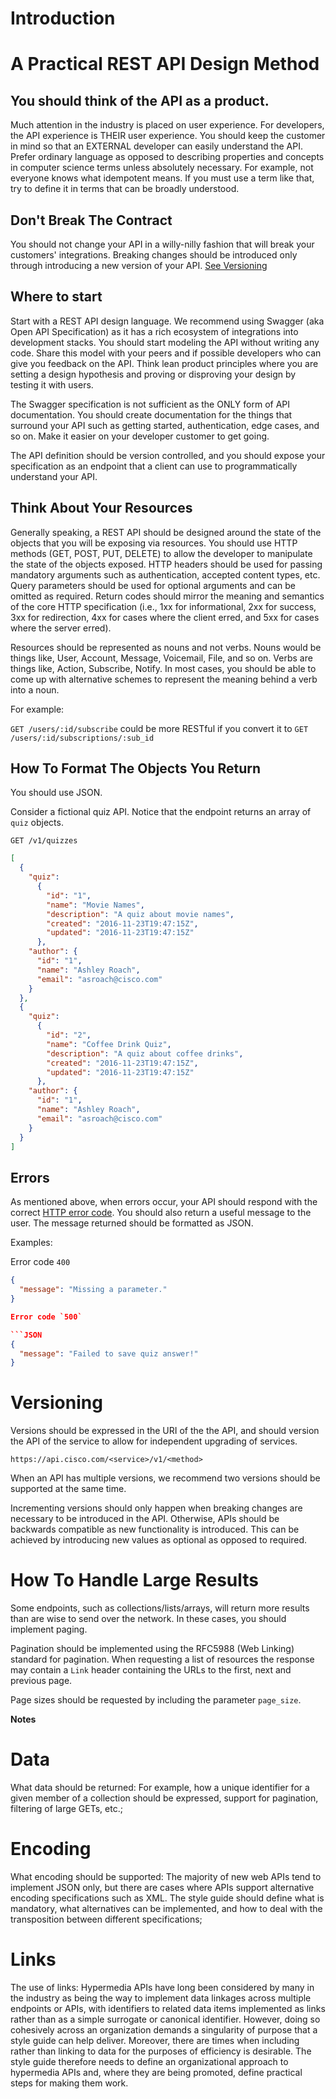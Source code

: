 # Introduction

# A Practical REST API Design Method

## You should think of the API as a product.

Much attention in the industry is placed on user experience.  For developers, the API experience is THEIR user experience.  You should keep the customer in mind so that an EXTERNAL developer can easily understand the API.  Prefer ordinary language as opposed to describing properties and concepts in computer science terms unless absolutely necessary.  For example, not everyone knows what idempotent means.  If you must use a term like that, try to define it in terms that can be broadly understood.

## Don't Break The Contract

You should not change your API in a willy-nilly fashion that will break your customers' integrations.  Breaking changes should be introduced only through introducing a new version of your API.  [See Versioning](#versioning)

## Where to start

Start with a REST API design language.  We recommend using Swagger (aka Open API Specification) as it has a rich ecosystem of integrations into development stacks.  You should start modeling the API without writing any code.  Share this model with your peers and if possible developers who can give you feedback on the API.  Think lean product principles where you are setting a design hypothesis and proving or disproving your design by testing it with users.

The Swagger specification is not sufficient as the ONLY form of API documentation.  You should create documentation for the things that surround your API such as getting started, authentication, edge cases, and so on.  Make it easier on your developer customer to get going.

The API definition should be version controlled, and you should expose your specification as an endpoint that a client can use to programmatically understand your API.

## Think About Your Resources

Generally speaking, a REST API should be designed around the state of the objects that you will be exposing via resources.  You should use HTTP methods (GET, POST, PUT, DELETE) to allow the developer to manipulate the state of the objects exposed.  HTTP headers should be used for passing mandatory arguments such as authentication, accepted content types, etc.  Query parameters should be used for optional arguments and can be omitted as required.  Return codes should mirror the meaning and semantics of the core HTTP specification (i.e., 1xx for informational, 2xx for success, 3xx for redirection, 4xx for cases where the client erred, and 5xx for cases where the server erred).

Resources should be represented as nouns and not verbs.  Nouns would be things like, User, Account, Message, Voicemail, File, and so on.  Verbs are things like, Action, Subscribe, Notify.  In most cases, you should be able to come up with alternative schemes to represent the meaning behind a verb into a noun.

For example:

`GET /users/:id/subscribe` could be more RESTful if you convert it to `GET /users/:id/subscriptions/:sub_id`

## How To Format The Objects You Return

You should use JSON.  

Consider a fictional quiz API.  Notice that the endpoint returns an array of `quiz` objects.  

`GET /v1/quizzes`

```JSON
[
  {
    "quiz":
      {
        "id": "1",
        "name": "Movie Names",
        "description": "A quiz about movie names",
        "created": "2016-11-23T19:47:15Z",
        "updated": "2016-11-23T19:47:15Z"
      },
    "author": {
      "id": "1",
      "name": "Ashley Roach",
      "email": "asroach@cisco.com"
    }
  },
  {
    "quiz":
      {
        "id": "2",
        "name": "Coffee Drink Quiz",
        "description": "A quiz about coffee drinks",
        "created": "2016-11-23T19:47:15Z",
        "updated": "2016-11-23T19:47:15Z"
      },
    "author": {
      "id": "1",
      "name": "Ashley Roach",
      "email": "asroach@cisco.com"
    }
  }
]
```

## Errors

As mentioned above, when errors occur, your API should respond with the correct [HTTP error code](https://en.wikipedia.org/wiki/List_of_HTTP_status_codes).  You should also return a useful message to the user.  The message returned should be formatted as JSON.

Examples:

Error code `400`

```JSON
{
  "message": "Missing a parameter."
}

Error code `500`

```JSON
{
  "message": "Failed to save quiz answer!"
}
```

# Versioning

Versions should be expressed in the URI of the the API, and should version the API of the service to allow for independent upgrading of services.

```
https://api.cisco.com/<service>/v1/<method>
```

When an API has multiple versions, we recommend two versions should be supported at the same time.

Incrementing versions should only happen when breaking changes are necessary to be introduced in the API.  Otherwise, APIs should be backwards compatible as new functionality is introduced.  This can be achieved by introducing new values as optional as opposed to required.

# How To Handle Large Results

Some endpoints, such as collections/lists/arrays, will return more results than are wise to send over the network.  In these cases, you should implement paging.

Pagination should be implemented using the RFC5988 (Web Linking) standard for pagination. When requesting a list of resources the response may contain a `Link` header containing the URLs to the first, next and previous page.

Page sizes should be requested by including the parameter `page_size`.


**Notes**

# Data

What data should be returned: For example, how a unique identifier for a given member of a collection should be expressed, support for pagination, filtering of large GETs, etc.;

# Encoding

What encoding should be supported: The majority of new web APIs tend to implement JSON only, but there are cases where APIs support alternative encoding specifications such as XML. The style guide should define what is mandatory, what alternatives can be implemented, and how to deal with the transposition between different specifications;

# Links

The use of links: Hypermedia APIs have long been considered by many in the industry as being the way to implement data linkages across multiple endpoints or APIs, with identifiers to related data items implemented as links rather than as a simple surrogate or canonical identifier. However, doing so cohesively across an organization demands a singularity of purpose that a style guide can help deliver. Moreover, there are times when including rather than linking to data for the purposes of efficiency is desirable. The style guide therefore needs to define an organizational approach to hypermedia APIs and, where they are being promoted, define practical steps for making them work.
